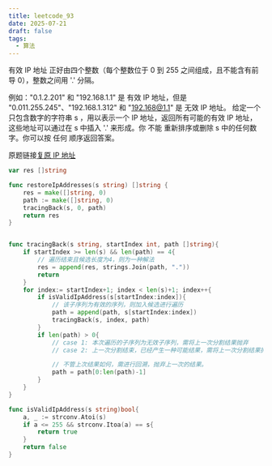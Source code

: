 ```yaml
---
title: leetcode_93
date: 2025-07-21
draft: false
tags:
  - 算法
---
```


有效 IP 地址 正好由四个整数（每个整数位于 0 到 255 之间组成，且不能含有前导 0），整数之间用 '.' 分隔。

例如："0.1.2.201" 和 "192.168.1.1" 是 有效 IP 地址，但是 "0.011.255.245"、"192.168.1.312" 和 "192.168@1.1" 是 无效 IP 地址。
给定一个只包含数字的字符串 s ，用以表示一个 IP 地址，返回所有可能的有效 IP 地址，这些地址可以通过在 s 中插入 '.' 来形成。你 不能 重新排序或删除 s 中的任何数字。你可以按 任何 顺序返回答案。

原题链接[复原 IP 地址](https://leetcode.cn/problems/restore-ip-addresses/description/)

```go
var res []string

func restoreIpAddresses(s string) []string {
    res = make([]string, 0)
    path := make([]string, 0)
    tracingBack(s, 0, path)
    return res
}


func tracingBack(s string, startIndex int, path []string){
    if startIndex >= len(s) && len(path) == 4{
        // 遍历结束且候选长度为4，则为一种解法
        res = append(res, strings.Join(path, ".")) 
        return
    }
    for index:= startIndex+1; index < len(s)+1; index++{
        if isValidIpAddress(s[startIndex:index]){
            // 该子序列为有效的序列，则加入候选进行遍历
            path = append(path, s[startIndex:index])
            tracingBack(s, index, path)
        }
        if len(path) > 0{
            // case 1: 本次遍历的子序列为无效子序列，需将上一次分割结果抛弃
            // case 2: 上一次分割结束，已经产生一种可能结果，需将上一次分割结果抛弃，开始回溯下一种解法

            // 不管上次结果如何，需进行回溯，抛弃上一次的结果。
            path = path[0:len(path)-1]
        }
    }
}

func isValidIpAddress(s string)bool{
    a, _ := strconv.Atoi(s)
    if a <= 255 && strconv.Itoa(a) == s{
        return true
    }
    return false
}
```
